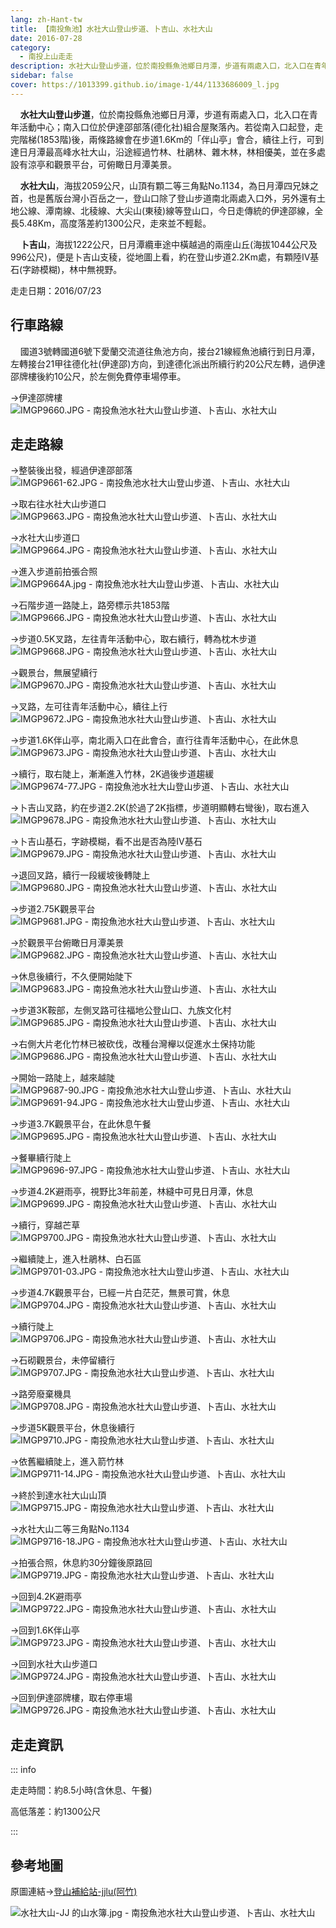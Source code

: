 ```yaml
---
lang: zh-Hant-tw
title: 【南投魚池】水社大山登山步道、卜吉山、水社大山
date: 2016-07-28
category: 
  - 南投上山走走
description: 水社大山登山步道，位於南投縣魚池鄉日月潭，步道有兩處入口，北入口在青年活動中心；南入口位於伊達邵部落(德化社)組合屋聚落內。若從南入口起登，走完階梯(1853階)後，兩條路線會在步道1.6Km的「伴山亭」會合，續往上行，可到達日月潭最高峰水社大山，沿途經過竹林、杜鵑林、雜木林，林相優美，並在多處設有涼亭和觀景平台，可俯瞰日月潭美景。
sidebar: false
cover: https://1013399.github.io/image-1/44/1133686009_l.jpg
---
```


    **水社大山登山步道**，位於南投縣魚池鄉日月潭，步道有兩處入口，北入口在青年活動中心；南入口位於伊達邵部落(德化社)組合屋聚落內。若從南入口起登，走完階梯(1853階)後，兩條路線會在步道1.6Km的「伴山亭」會合，續往上行，可到達日月潭最高峰水社大山，沿途經過竹林、杜鵑林、雜木林，林相優美，並在多處設有涼亭和觀景平台，可俯瞰日月潭美景。  

<!-- more -->

    **水社大山**，海拔2059公尺，山頂有顆二等三角點No.1134，為日月潭四兄妹之首，也是舊版台灣小百岳之一，登山口除了登山步道南北兩處入口外，另外還有土地公線、潭南線、北稜線、大尖山(東稜)線等登山口，今日走傳統的伊達邵線，全長5.48Km，高度落差約1300公尺，走來並不輕鬆。  

    **卜吉山**，海拔1222公尺，日月潭纜車途中橫越過的兩座山丘(海拔1044公尺及996公尺)，便是卜吉山支稜，從地圖上看，約在登山步道2.2Km處，有顆陸IV基石(字跡模糊)，林中無視野。

走走日期：2016/07/23


## 行車路線

    國道3號轉國道6號下愛蘭交流道往魚池方向，接台21線經魚池續行到日月潭，左轉接台21甲往德化社(伊達邵)方向，到達德化派出所續行約20公尺左轉，過伊達邵牌樓後約10公尺，於左側免費停車場停車。  


→伊達邵牌樓  
![IMGP9660.JPG - 南投魚池水社大山登山步道、卜吉山、水社大山](https://1013399.github.io/image-1/44/1133684651_l.jpg)


## 走走路線
→整裝後出發，經過伊達邵部落  
![IMGP9661-62.JPG - 南投魚池水社大山登山步道、卜吉山、水社大山](https://1013399.github.io/image-1/44/1133683078_l.jpg)

→取右往水社大山步道口  
![IMGP9663.JPG - 南投魚池水社大山登山步道、卜吉山、水社大山](https://1013399.github.io/image-1/44/1133685029_l.jpg)

→水社大山步道口  
![IMGP9664.JPG - 南投魚池水社大山登山步道、卜吉山、水社大山](https://1013399.github.io/image-1/44/1133683080_l.jpg)

→進入步道前拍張合照  
![IMGP9664A.jpg - 南投魚池水社大山登山步道、卜吉山、水社大山](https://1013399.github.io/image-1/44/1133686201_l.jpg)

→石階步道一路陡上，路旁標示共1853階  
![IMGP9666.JPG - 南投魚池水社大山登山步道、卜吉山、水社大山](https://1013399.github.io/image-1/44/1133685731_l.jpg)

→步道0.5K叉路，左往青年活動中心，取右續行，轉為枕木步道  
![IMGP9668.JPG - 南投魚池水社大山登山步道、卜吉山、水社大山](https://1013399.github.io/image-1/44/1133682598_l.jpg)

→觀景台，無展望續行  
![IMGP9670.JPG - 南投魚池水社大山登山步道、卜吉山、水社大山](https://1013399.github.io/image-1/44/1133685914_l.jpg)

→叉路，左可往青年活動中心，續往上行  
![IMGP9672.JPG - 南投魚池水社大山登山步道、卜吉山、水社大山](https://1013399.github.io/image-1/44/1133686301_l.jpg)

→步道1.6K伴山亭，南北兩入口在此會合，直行往青年活動中心，在此休息  
![IMGP9673.JPG - 南投魚池水社大山登山步道、卜吉山、水社大山](https://1013399.github.io/image-1/44/1133685331_l.jpg)

→續行，取右陡上，漸漸進入竹林，2K過後步道趨緩  
![IMGP9674-77.JPG - 南投魚池水社大山登山步道、卜吉山、水社大山](https://1013399.github.io/image-1/44/1133685617_l.jpg)

→卜吉山叉路，約在步道2.2K(於過了2K指標，步道明顯轉右彎後)，取右進入  
![IMGP9678.JPG - 南投魚池水社大山登山步道、卜吉山、水社大山](https://1013399.github.io/image-1/44/1133685036_l.jpg)

→卜吉山基石，字跡模糊，看不出是否為陸IV基石  
![IMGP9679.JPG - 南投魚池水社大山登山步道、卜吉山、水社大山](https://1013399.github.io/image-1/44/1133686403_l.jpg)

→退回叉路，續行一段緩坡後轉陡上  
![IMGP9680.JPG - 南投魚池水社大山登山步道、卜吉山、水社大山](https://1013399.github.io/image-1/44/1133686303_l.jpg)

→步道2.75K觀景平台  
![IMGP9681.JPG - 南投魚池水社大山登山步道、卜吉山、水社大山](https://1013399.github.io/image-1/44/1133686406_l.jpg)

→於觀景平台俯瞰日月潭美景  
![IMGP9682.JPG - 南投魚池水社大山登山步道、卜吉山、水社大山](https://1013399.github.io/image-1/44/1133686009_l.jpg)

→休息後續行，不久便開始陡下  
![IMGP9683.JPG - 南投魚池水社大山登山步道、卜吉山、水社大山](https://1013399.github.io/image-1/44/1133685917_l.jpg)

→步道3K鞍部，左側叉路可往福地公登山口、九族文化村  
![IMGP9685.JPG - 南投魚池水社大山登山步道、卜吉山、水社大山](https://1013399.github.io/image-1/44/1133683655_l.jpg)

→右側大片老化竹林已被砍伐，改種台灣櫸以促進水土保持功能  
![IMGP9686.JPG - 南投魚池水社大山登山步道、卜吉山、水社大山](https://1013399.github.io/image-1/44/1133685711_l.jpg)

→開始一路陡上，越來越陡  
![IMGP9687-90.JPG - 南投魚池水社大山登山步道、卜吉山、水社大山](https://1013399.github.io/image-1/44/1133686501_l.jpg)  
![IMGP9691-94.JPG - 南投魚池水社大山登山步道、卜吉山、水社大山](https://1013399.github.io/image-1/44/1133683659_l.jpg)

→步道3.7K觀景平台，在此休息午餐  
![IMGP9695.JPG - 南投魚池水社大山登山步道、卜吉山、水社大山](https://1013399.github.io/image-1/44/1133685811_l.jpg)

→餐畢續行陡上  
![IMGP9696-97.JPG - 南投魚池水社大山登山步道、卜吉山、水社大山](https://1013399.github.io/image-1/44/1133684780_l.jpg)

→步道4.2K避雨亭，視野比3年前差，林縫中可見日月潭，休息  
![IMGP9699.JPG - 南投魚池水社大山登山步道、卜吉山、水社大山](https://1013399.github.io/image-1/44/1133685245_l.jpg)

→續行，穿越芒草  
![IMGP9700.JPG - 南投魚池水社大山登山步道、卜吉山、水社大山](https://1013399.github.io/image-1/44/1133685713_l.jpg)

→繼續陡上，進入杜鵑林、白石區  
![IMGP9701-03.JPG - 南投魚池水社大山登山步道、卜吉山、水社大山](https://1013399.github.io/image-1/44/1133686307_l.jpg)

→步道4.7K觀景平台，已經一片白茫茫，無景可賞，休息  
![IMGP9704.JPG - 南投魚池水社大山登山步道、卜吉山、水社大山](https://1013399.github.io/image-1/44/1133685246_l.jpg)

→續行陡上  
![IMGP9706.JPG - 南投魚池水社大山登山步道、卜吉山、水社大山](https://1013399.github.io/image-1/44/1133686308_l.jpg)

→石砌觀景台，未停留續行  
![IMGP9707.JPG - 南投魚池水社大山登山步道、卜吉山、水社大山](https://1013399.github.io/image-1/44/1133686702_l.jpg)

→路旁廢棄機具  
![IMGP9708.JPG - 南投魚池水社大山登山步道、卜吉山、水社大山](https://1013399.github.io/image-1/44/1133686408_l.jpg)

→步道5K觀景平台，休息後續行  
![IMGP9710.JPG - 南投魚池水社大山登山步道、卜吉山、水社大山](https://1013399.github.io/image-1/44/1133685921_l.jpg)

→依舊繼續陡上，進入箭竹林  
![IMGP9711-14.JPG - 南投魚池水社大山登山步道、卜吉山、水社大山](https://1013399.github.io/image-1/44/1133685249_l.jpg)

→終於到達水社大山山頂  
![IMGP9715.JPG - 南投魚池水社大山登山步道、卜吉山、水社大山](https://1013399.github.io/image-1/44/1133684783_l.jpg)

→水社大山二等三角點No.1134  
![IMGP9716-18.JPG - 南投魚池水社大山登山步道、卜吉山、水社大山](https://1013399.github.io/image-1/44/1133685717_l.jpg)

→拍張合照，休息約30分鐘後原路回  
![IMGP9719.JPG - 南投魚池水社大山登山步道、卜吉山、水社大山](https://1013399.github.io/image-1/44/1133685341_l.jpg)

→回到4.2K避雨亭  
![IMGP9722.JPG - 南投魚池水社大山登山步道、卜吉山、水社大山](https://1013399.github.io/image-1/44/1133683668_l.jpg)

→回到1.6K伴山亭  
![IMGP9723.JPG - 南投魚池水社大山登山步道、卜吉山、水社大山](https://1013399.github.io/image-1/44/1133686109_l.jpg)

→回到水社大山步道口  
![IMGP9724.JPG - 南投魚池水社大山登山步道、卜吉山、水社大山](https://1013399.github.io/image-1/44/1133686315_l.jpg)

→回到伊達邵牌樓，取右停車場  
![IMGP9726.JPG - 南投魚池水社大山登山步道、卜吉山、水社大山](https://1013399.github.io/image-1/44/1133686205_l.jpg)

## 走走資訊
::: info

走走時間：約8.5小時(含休息、午餐)

高低落差：約1300公尺

:::

## 參考地圖
原圖連結→[登山補給站-jjlu(阿竹)](http://www.keepon.com.tw/DiscussLoad.aspx?code=314B5CF9AEC3A19113F6CAA6F539A6620415C3873691D15C)  

![水社大山-JJ 的山水簿.jpg - 南投魚池水社大山登山步道、卜吉山、水社大山](https://1013399.github.io/image-1/44/1133685064_l.jpg)
